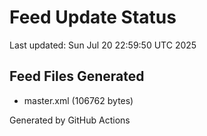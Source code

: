 # Feed Update Status
Last updated: Sun Jul 20 22:59:50 UTC 2025

## Feed Files Generated
- master.xml (106762 bytes)

Generated by GitHub Actions
